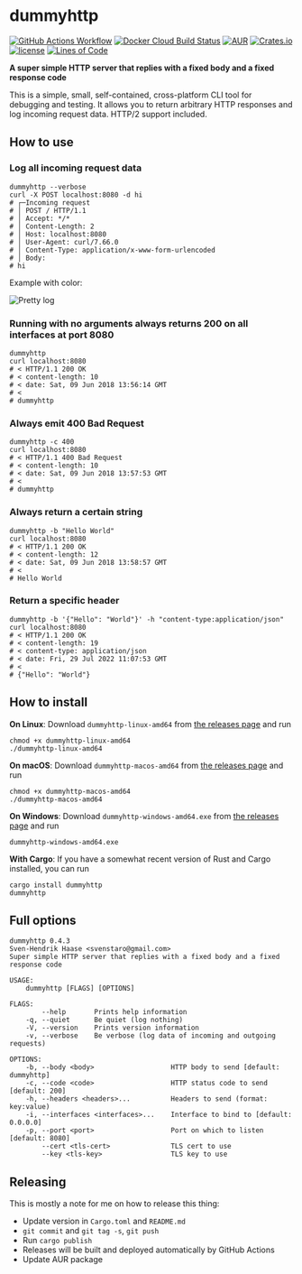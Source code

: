 # dummyhttp

[![GitHub Actions Workflow](https://github.com/svenstaro/dummyhttp/workflows/Build/badge.svg)](https://github.com/svenstaro/dummyhttp/actions)
[![Docker Cloud Build Status](https://img.shields.io/docker/cloud/build/svenstaro/dummyhttp)](https://cloud.docker.com/repository/docker/svenstaro/dummyhttp/)
[![AUR](https://img.shields.io/aur/version/dummyhttp.svg)](https://aur.archlinux.org/packages/dummyhttp/)
[![Crates.io](https://img.shields.io/crates/v/dummyhttp.svg)](https://crates.io/crates/dummyhttp)
[![license](http://img.shields.io/badge/license-MIT-blue.svg)](https://github.com/svenstaro/dummyhttp/blob/master/LICENSE)
[![Lines of Code](https://tokei.rs/b1/github/svenstaro/dummyhttp)](https://github.com/svenstaro/dummyhttp)

**A super simple HTTP server that replies with a fixed body and a fixed response code**

This is a simple, small, self-contained, cross-platform CLI tool for debugging
and testing.
It allows you to return arbitrary HTTP responses and log incoming request data.
HTTP/2 support included.

## How to use

### Log all incoming request data

    dummyhttp --verbose
    curl -X POST localhost:8080 -d hi
    # ┌─Incoming request
    # │ POST / HTTP/1.1
    # │ Accept: */*
    # │ Content-Length: 2
    # │ Host: localhost:8080
    # │ User-Agent: curl/7.66.0
    # │ Content-Type: application/x-www-form-urlencoded
    # │ Body:
    # hi

Example with color:

![Pretty log](pretty_log.png)

### Running with no arguments always returns 200 on all interfaces at port 8080

    dummyhttp
    curl localhost:8080
    # < HTTP/1.1 200 OK
    # < content-length: 10
    # < date: Sat, 09 Jun 2018 13:56:14 GMT
    # <
    # dummyhttp

### Always emit 400 Bad Request

    dummyhttp -c 400
    curl localhost:8080
    # < HTTP/1.1 400 Bad Request
    # < content-length: 10
    # < date: Sat, 09 Jun 2018 13:57:53 GMT
    # <
    # dummyhttp

### Always return a certain string

    dummyhttp -b "Hello World"
    curl localhost:8080
    # < HTTP/1.1 200 OK
    # < content-length: 12
    # < date: Sat, 09 Jun 2018 13:58:57 GMT
    # <
    # Hello World

### Return a specific header

    dummyhttp -b '{"Hello": "World"}' -h "content-type:application/json"
    curl localhost:8080
    # < HTTP/1.1 200 OK
    # < content-length: 19
    # < content-type: application/json
    # < date: Fri, 29 Jul 2022 11:07:53 GMT
    # <
    # {"Hello": "World"}

## How to install

**On Linux**: Download `dummyhttp-linux-amd64` from [the releases page](https://github.com/svenstaro/dummyhttp/releases) and run

    chmod +x dummyhttp-linux-amd64
    ./dummyhttp-linux-amd64

**On macOS**: Download `dummyhttp-macos-amd64` from [the releases page](https://github.com/svenstaro/dummyhttp/releases) and run

    chmod +x dummyhttp-macos-amd64
    ./dummyhttp-macos-amd64

**On Windows**: Download `dummyhttp-windows-amd64.exe` from [the releases page](https://github.com/svenstaro/dummyhttp/releases) and run

    dummyhttp-windows-amd64.exe

**With Cargo**: If you have a somewhat recent version of Rust and Cargo installed, you can run

    cargo install dummyhttp
    dummyhttp

## Full options

    dummyhttp 0.4.3
    Sven-Hendrik Haase <svenstaro@gmail.com>
    Super simple HTTP server that replies with a fixed body and a fixed response code

    USAGE:
        dummyhttp [FLAGS] [OPTIONS]

    FLAGS:
            --help       Prints help information
        -q, --quiet      Be quiet (log nothing)
        -V, --version    Prints version information
        -v, --verbose    Be verbose (log data of incoming and outgoing requests)

    OPTIONS:
        -b, --body <body>                   HTTP body to send [default: dummyhttp]
        -c, --code <code>                   HTTP status code to send [default: 200]
        -h, --headers <headers>...          Headers to send (format: key:value)
        -i, --interfaces <interfaces>...    Interface to bind to [default: 0.0.0.0]
        -p, --port <port>                   Port on which to listen [default: 8080]
            --cert <tls-cert>               TLS cert to use
            --key <tls-key>                 TLS key to use

## Releasing

This is mostly a note for me on how to release this thing:

- Update version in `Cargo.toml` and `README.md`
- `git commit` and `git tag -s`, `git push`
- Run `cargo publish`
- Releases will be built and deployed automatically by GitHub Actions
- Update AUR package
